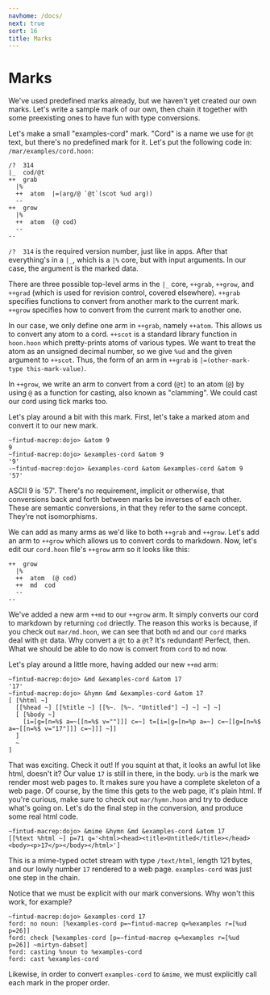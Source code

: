 ```yaml
---
navhome: /docs/
next: true
sort: 16
title: Marks
---
```


# Marks

We've used predefined marks already, but we haven't yet created
our own marks.  Let's write a sample mark of our own, then chain
it together with some preexisting ones to have fun with type
conversions.

Let's make a small "examples-cord" mark.  "Cord" is a name we use for `@t`
text, but there's no predefined mark for it.  Let's put the following code in:
`/mar/examples/cord.hoon`:

```
/?  314
|_  cod/@t
++  grab
  |%
  ++  atom  |=(arg/@ `@t`(scot %ud arg))
  --
++  grow
  |%
  ++  atom  (@ cod)
  --
--
```

`/?  314` is the required version number, just like in apps. After that 
everything's in a `|_`, which is a `|%` core, but with input arguments. In our 
case, the argument is the marked data.

There are three possible top-level arms in the `|_` core, `++grab`, `++grow`, 
and `++grad` (which is used for revision control, covered elsewhere). `++grab` 
specifies functions to convert from another mark to the current mark. `++grow` 
specifies how to convert from the current mark to another one.

In our case, we only define one arm in `++grab`, namely `++atom`. This allows 
us to convert any atom to a cord. `++scot` is a standard library function in 
`hoon.hoon` which pretty-prints atoms of various types. We want to treat the 
atom as an unsigned decimal number, so we give `%ud` and the given argument 
to `++scot`. Thus, the form of an arm in `++grab` is
`|=(other-mark-type this-mark-value)`.

In `++grow`, we write an arm to convert from a cord (`@t`) to an atom (`@`) by 
using `@` as a function for casting, also known as "clamming". We could cast 
our cord using tick marks too.

Let's play around a bit with this mark. First, let's take a marked atom and 
convert it to our new mark.

```
~fintud-macrep:dojo> &atom 9
9
~fintud-macrep:dojo> &examples-cord &atom 9
'9'
-~fintud-macrep:dojo> &examples-cord &atom &examples-cord &atom 9
'57'
```

ASCII 9 is '57'. There's no requirement, implicit or otherwise, that conversions 
back and forth between marks be inverses of each other. These are semantic 
conversions, in that they refer to the same concept. They're not isomorphisms.

We can add as many arms as we'd like to both `++grab` and `++grow`. Let's add 
an arm to `++grow` which allows us to convert cords to markdown. Now, let's edit
our `cord.hoon` file's `++grow` arm so it looks like this:

```
++  grow
  |%
  ++  atom  (@ cod)
  ++  md  cod
  --
--
```

We've added a new arm `++md` to our `++grow` arm. It simply converts our 
cord to markdown by returning `cod` driectly. The reason this works is because, 
if you check out `mar/md.hoon`, we can see that both `md` and our `cord` marks 
deal with `@t` data. Why convert a `@t` to a `@t`? It's redundant! Perfect, 
then. What we should be able to do now is convert from `cord` to `md` now.

Let's play around a little more, having added our new `++md` arm:

```
~fintud-macrep:dojo> &md &examples-cord &atom 17
'17'
~fintud-macrep:dojo> &hymn &md &examples-cord &atom 17
[ [%html ~]
  [[%head ~] [[%title ~] [[%~. [%~. "Untitled"] ~] ~] ~] ~]
  [ [%body ~]
    [i=[g=[n=%$ a=~[[n=%$ v=""]]] c=~] t=[i=[g=[n=%p a=~] c=~[[g=[n=%$ a=~[[n=%$ v="17"]]] c=~]]] ~]]
  ]
  ~
]
```

That was exciting. Check it out! If you squint at that, it looks an awful lot 
like html, doesn't it? Our value `17` is still in there, in the body. `urb` is 
the mark we render most web pages to. It makes sure you have a complete 
skeleton of a web page. Of course, by the time this gets to the web page, it's 
plain html. If you're curious, make sure to check out `mar/hymn.hoon` and try 
to deduce what's going on. Let's do the final step in the conversion, and 
produce some real html code.

```
~fintud-macrep:dojo> &mime &hymn &md &examples-cord &atom 17
[[%text %html ~] p=71 q='<html><head><title>Untitled</title></head><body><p>17</p></body></html>']
```

This is a mime-typed octet stream with type `/text/html`, length 121 bytes, 
and our lowly number `17` rendered to a web page. `examples-cord` was just one 
step in the chain.

Notice that we must be explicit with our mark conversions. Why won't this work, for 
example?

```
~fintud-macrep:dojo> &examples-cord 17
ford: no noun: [%examples-cord p=~fintud-macrep q=%examples r=[%ud p=26]]
ford: check [%examples-cord [p=~fintud-macrep q=%examples r=[%ud p=26]] ~mirtyn-dabset]
ford: casting %noun to %examples-cord
ford: cast %examples-cord
```

Likewise, in order to convert `examples-cord` to `&mime`, we must explicitly 
call each mark in the proper order.


